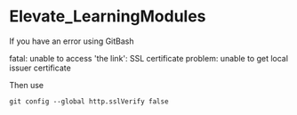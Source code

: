# Elevate_LearningModules

If you have an error using GitBash

fatal: unable to access 'the link': SSL certificate problem: unable to get local issuer certificate

Then use 
```
git config --global http.sslVerify false
```


